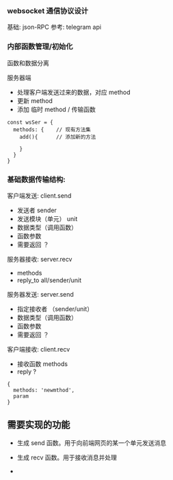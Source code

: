 ### websocket 通信协议设计

基础: json-RPC
参考: telegram api

### 内部函数管理/初始化

函数和数据分离

服务器端
- 处理客户端发送过来的数据，对应 method
- 更新 method
- 添加 临时 method / 传输函数

``` JS
const wsSer = {
  methods: {    // 现有方法集
    add(){      // 添加新的方法

    }
  }
}
```

### 基础数据传输结构:

客户端发送: client.send
- 发送者 sender
- 发送模块（单元） unit
- 数据类型（调用函数）
- 函数参数
- 需要返回 ？

服务器接收: server.recv
- methods
- reply_to all/sender/unit

服务器发送: server.send
- 指定接收者 （sender/unit）
- 数据类型（调用函数）
- 函数参数
- 需要返回 ？

客户端接收: client.recv
- 接收函数 methods
- reply ?


``` 接收
{
  methods: 'newmthod',
  param
}
```

## 需要实现的功能

- 生成 send 函数。用于向前端网页的某一个单元发送消息
- 生成 recv 函数。用于接收消息并处理

- 